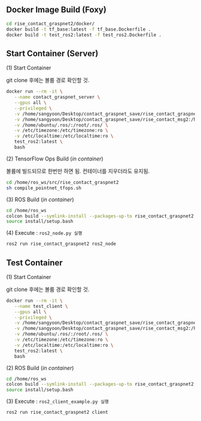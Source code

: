 ## Docker Image Build (Foxy)

```sh
cd rise_contact_graspnet2/docker/
docker build -t tf_base:latest -f tf_base.Dockerfile .
docker build -t test_ros2:latest -f test_ros2.Dockerfile .
```

## Start Container (Server)

(1) Start Container

git clone 후에는 볼륨 경로 확인할 것.

```sh
docker run --rm -it \
   --name contact_graspnet_server \
   --gpus all \
   --privileged \
   -v /home/sangyoon/Desktop/contact_graspnet_save/rise_contact_graspnet2:/home/ros_ws/src/rise_contact_graspnet2 \
   -v /home/sangyoon/Desktop/contact_graspnet_save/rise_contact_msg2:/home/ros_ws/src/rise_contact_msg2 \
   -v /home/ubuntu/.ros/:/root/.ros/ \
   -v /etc/timezone:/etc/timezone:ro \
   -v /etc/localtime:/etc/localtime:ro \
   test_ros2:latest \
   bash
```

(2) TensorFlow Ops Build (*in container*)

볼륨에 빌드되므로 한번만 하면 됨. 컨테이너를 지우더라도 유지됨.

```sh
cd /home/ros_ws/src/rise_contact_graspnet2
sh compile_pointnet_tfops.sh
```

(3) ROS Build (*in container*)

```sh
cd /home/ros_ws
colcon build --symlink-install --packages-up-to rise_contact_graspnet2
source install/setup.bash
```

(4) Execute : `ros2_node.py 실행`

```sh
ros2 run rise_contact_graspnet2 ros2_node
```

## Test Container

(1) Start Container

git clone 후에는 볼륨 경로 확인할 것.

```sh
docker run --rm -it \
   --name test_client \
   --gpus all \
   --privileged \
   -v /home/sangyoon/Desktop/contact_graspnet_save/rise_contact_graspnet2:/home/ros_ws/src/rise_contact_graspnet2 \
   -v /home/sangyoon/Desktop/contact_graspnet_save/rise_contact_msg2:/home/ros_ws/src/rise_contact_msg2 \
   -v /home/ubuntu/.ros/:/root/.ros/ \
   -v /etc/timezone:/etc/timezone:ro \
   -v /etc/localtime:/etc/localtime:ro \
   test_ros2:latest \
   bash
```

(2) ROS Build (*in container*)

```sh
cd /home/ros_ws
colcon build --symlink-install --packages-up-to rise_contact_graspnet2
source install/setup.bash
```

(3) Execute : `ros2_client_example.py 실행`

```sh
ros2 run rise_contact_graspnet2 client
```